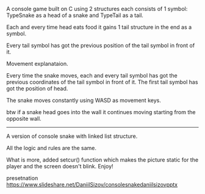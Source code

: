  A console game built on C using 2 structures each consists of 1 symbol: TypeSnake as a head of a snake and TypeTail as a tail.

Each and every time head eats food it gains 1 tail structure in the end as a symbol.

Every tail symbol has got the previous position of the tail symbol in front of it.

Movement explanataion.

Every time the snake moves, each and every tail symbol has got the previous coordinates of the tail symbol in front of it. The first tail symbol has got the position of head.

The snake moves constantly using WASD as movement keys.

btw if a snake head goes into the wall it continues moving starting from the opposite wall.

----------------------------------------------------------------------------
 
A version of console snake with linked list structure. 
 
All the logic and rules are the same.

What is more, added setcur() function which makes the picture static for the player and the screen doesn't blink. Enjoy!

presetnation https://www.slideshare.net/DaniilSizov/consolesnakedaniilsizovpptx
